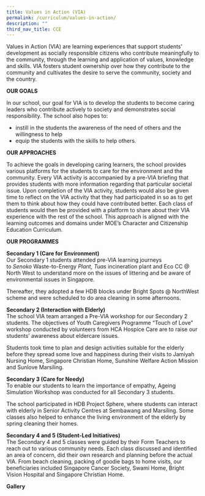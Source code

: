 ```yaml
---
title: Values in Action (VIA)
permalink: /curriculum/values-in-action/
description: ""
third_nav_title: CCE
---
```

Values in Action (VIA) are learning experiences that support students’ development as socially responsible citizens who contribute meaningfully to the community, through the learning and application of values, knowledge and skills. VIA fosters student ownership over how they contribute to the community and cultivates the desire to serve the community, society and the country.

**OUR GOALS**

In our school, our goal for VIA is to develop the students to become caring leaders who contribute actively to society and demonstrates social responsibility. The school also hopes to:

*   instill in the students the awareness of the need of others and the willingness to help
*   equip the students with the skills to help others.

**OUR APPROACHES**

To achieve the goals in developing caring learners, the school provides various platforms for the students to care for the environment and the community. Every VIA activity is accompanied by a pre-VIA briefing that provides students with more information regarding that particular societal issue. Upon completion of the VIA activity, students would also be given time to reflect on the VIA activity that they had participated in so as to get them to think about how they could have contributed better. Each class of students would then be provided with a platform to share about their VIA experience with the rest of the school. This approach is aligned with the learning outcomes and domains under MOE’s Character and Citizenship Education Curriculum.

**OUR PROGRAMMES**

**Secondary 1 (Care for Environment)**  
Our Secondary 1 students attended pre-VIA learning journeys to _Senoko_ Waste-to-Energy _Plant, Tuas_ incineration plant and Eco CC @ North West to understand more on the issues of littering and be aware of environmental issues in Singapore. 

Thereafter, they adopted a few HDB blocks under Bright Spots @ NorthWest scheme and were scheduled to do area cleaning in some afternoons. 

**Secondary 2 (Interaction with Elderly)**  
The school VIA team arranged a Pre-VIA workshop for our Secondary 2 students. The objectives of Youth Caregivers Programme “Touch of Love” workshop conducted by volunteers from HCA Hospice Care are to raise our students’ awareness about eldercare issues.  

Students took time to plan and design activities suitable for the elderly before they spread some love and happiness during their visits to Jamiyah Nursing Home, Singapore Christian Home, Sunshine Welfare Action Mission and Sunlove Marsiling. 

**Secondary 3 (Care for Needy)**  
To enable our students to learn the importance of empathy, Ageing Simulation Workshop was conducted for all Secondary 3 students. 

The school participated in HDB Project Sphere, where students can interact with elderly in Senior Activity Centres at Sembawang and Marsiling. Some classes also helped to enhance the living environment of the elderly by spring cleaning their homes. 

**Secondary 4 and 5 (Student-Led Initiatives)**  
The Secondary 4 and 5 classes were guided by their Form Teachers to reach out to various community needs. Each class discussed and identified an area of concern, did their own research and planning before the actual VIA. From beach cleaning, packing of goodie bags to home visits, our beneficiaries included Singapore Cancer Society, Swami Home, Bright Vision Hospital and Singapore Christian Home.

**Gallery**